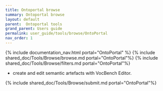 ```yaml
---
title: Ontoportal browse
summary: Ontoportal browse
layout: default
parent:  Ontoportal tools
grand_parent: Users guide
permalink: user_guide/tools/browse/OntoPortal
nav_order: 1
---
```


{% include documentation_nav.html portal="OntoPortal" %}
{% include shared_doc/Tools/Browse/browse.md portal="OntoPortal"%}
{% include shared_doc/Tools/Browse/filters.md portal="OntoPortal"%}
- create and edit semantic artefacts with VocBench Editor.

{% include shared_doc/Tools/Browse/submit.md portal="OntoPortal"%}

